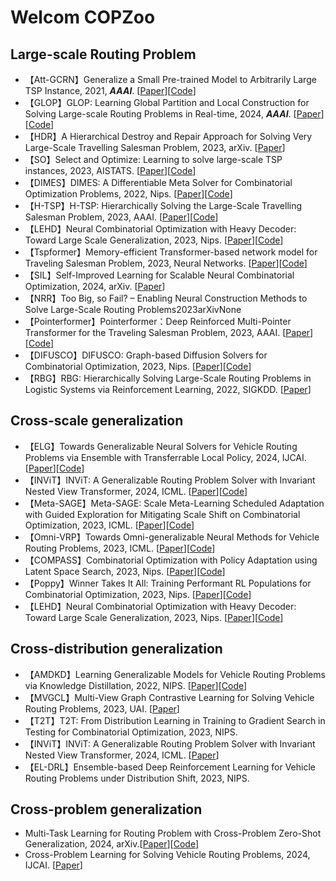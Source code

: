 # Welcom COPZoo

## Large-scale Routing Problem

- 【Att-GCRN】Generalize a Small Pre-trained Model to Arbitrarily Large TSP Instance, 2021, _**AAAI**_. [[Paper](https://arxiv.org/Paper/2012.10658.Paper)][[Code](https://github.com/Spider-scnu/TSP)]
- 【GLOP】GLOP: Learning Global Partition and Local Construction for Solving Large-scale Routing Problems in Real-time, 2024, _**AAAI**_. [[Paper](https://arxiv.org/Paper/2312.08224.Paper)][[Code](https://github.com/henry-yeh/GLOP)]
- 【HDR】A Hierarchical Destroy and Repair Approach for Solving Very Large-Scale Travelling Salesman Problem, 2023, arXiv. [[Paper](https://arxiv.org/Paper/2308.04639.Paper)]
- 【SO】Select and Optimize: Learning to solve large-scale TSP instances, 2023, AISTATS. [[Paper](https://proceedings.mlr.press/v206/cheng23a/cheng23a.Paper)][[Code](https://github.com/honey0920/select-and-optimize)]
- 【DIMES】DIMES: A Differentiable Meta Solver for Combinatorial Optimization Problems, 2022, Nips. [[Paper](https://arxiv.org/Paper/2210.04123.Paper)][[Code](https://github.com/DIMESTeam/DIMES)]
- 【H-TSP】H-TSP: Hierarchically Solving the Large-Scale Travelling Salesman Problem, 2023, AAAI. [[Paper](https://arxiv.org/Paper/2304.09395.Paper)][[Code](https://github.com/Learning4Optimization-HUST/H-TSP)]
- 【LEHD】Neural Combinatorial Optimization with Heavy Decoder: Toward Large Scale Generalization, 2023, Nips. [[Paper](https://arxiv.org/Paper/2310.07985.Paper)][[Code](https://github.com/CIAM-Group/NCO_code/tree/main/single_objective/LEHD)]
- 【Tspformer】Memory-efficient Transformer-based network model for Traveling Salesman Problem, 2023, Neural Networks. [[Paper](https://www.sciencedirect.com/science/article/abs/pii/S0893608023000771)][[Code](https://github.com/yhnju/tspFormer)]
- 【SIL】Self-Improved Learning for Scalable Neural Combinatorial Optimization, 2024, arXiv. [[Paper](https://arxiv.org/Paper/2403.19561)]
- 【NRR】Too Big, so Fail? – Enabling Neural Construction Methods to Solve Large-Scale Routing Problems2023arXivNone
- 【Pointerformer】Pointerformer：Deep Reinforced Multi-Pointer Transformer for the Traveling Salesman Problem, 2023, AAAI. [[Paper](https://arxiv.org/Paper/2304.09407.Paper)][[Code](https://github.com/Pointerformer/Pointerformer)]
- 【DIFUSCO】DIFUSCO: Graph-based Diffusion Solvers for Combinatorial Optimization, 2023, Nips. [[Paper](https://arxiv.org/Paper/2302.08224.Paper)][[Code](https://arxiv.org/Paper/2302.08224.Paper)]
- 【RBG】RBG: Hierarchically Solving Large-Scale Routing Problems in Logistic Systems via Reinforcement Learning, 2022, SIGKDD. [[Paper](https://dl.acm.org/doi/abs/10.1145/3534678.3539037)]

## Cross-scale generalization
- 【ELG】Towards Generalizable Neural Solvers for Vehicle Routing Problems via Ensemble with Transferrable Local Policy, 2024, IJCAI. [[Paper](https://arxiv.org/abs/2308.14104)][[Code](https://github.com/gaocrr/elg)]
- 【INViT】INViT: A Generalizable Routing Problem Solver with Invariant Nested View Transformer, 2024, ICML. [[Paper](https://arxiv.org/abs/2402.02317)][[Code](https://github.com/Kasumigaoka-Utaha/INViT)]
- 【Meta-SAGE】Meta-SAGE: Scale Meta-Learning Scheduled Adaptation with Guided Exploration for Mitigating Scale Shift on Combinatorial Optimization, 2023, ICML. [[Paper](https://arxiv.org/Paper/2306.02688.Paper)][[Code](https://github.com/kaist-silab/meta-sage)]
- 【Omni-VRP】Towards Omni-generalizable Neural Methods for Vehicle Routing Problems, 2023, ICML. [[Paper](https://arxiv.org/Paper/2305.19587.Paper)][[Code](https://github.com/RoyalSkye/Omni-VRP)]
- 【COMPASS】Combinatorial Optimization with Policy Adaptation using Latent Space Search, 2023, Nips. [[Paper](https://arxiv.org/abs/2311.13569)][[Code](https://github.com/instadeepai/compass)]
- 【Poppy】Winner Takes It All: Training Performant RL Populations for Combinatorial Optimization, 2023, Nips. [[Paper](https://arxiv.org/abs/2210.03475)][[Code](https://github.com/instadeepai/poppy)]
- 【LEHD】Neural Combinatorial Optimization with Heavy Decoder: Toward Large Scale Generalization, 2023, Nips. [[Paper](https://arxiv.org/Paper/2310.07985.Paper)][[Code](https://github.com/CIAM-Group/NCO_code/tree/main/single_objective/LEHD)]


## Cross-distribution generalization
- 【AMDKD】Learning Generalizable Models for Vehicle Routing Problems via Knowledge Distillation, 2022, NIPS. [[Paper](https://arxiv.org/Paper/2210.07686.Paper)][[Code](https://github.com/jieyibi/AMDKD)]
- 【MVGCL】Multi-View Graph Contrastive Learning for Solving Vehicle Routing Problems, 2023, UAI. [[Paper](https://proceedings.mlr.press/v216/jiang23a/jiang23a.Paper)]
- 【T2T】T2T: From Distribution Learning in Training to Gradient Search in Testing for Combinatorial Optimization, 2023, NIPS.
- 【INViT】INViT: A Generalizable Routing Problem Solver with Invariant Nested View Transformer, 2024, ICML. [[Paper](https://arxiv.org/abs/2402.02317)]
- 【EL-DRL】Ensemble-based Deep Reinforcement Learning for Vehicle Routing Problems under Distribution Shift, 2023, NIPS.

## Cross-problem generalization

- Multi-Task Learning for Routing Problem with Cross-Problem Zero-Shot Generalization, 2024, arXiv.[[Paper](https://arxiv.org/abs/2402.16891)][[Code](https://github.com/FeiLiu36/MTNCO)]
- Cross-Problem Learning for Solving Vehicle Routing Problems, 2024, IJCAI. [[Paper](https://arxiv.org/abs/2404.11677)]








